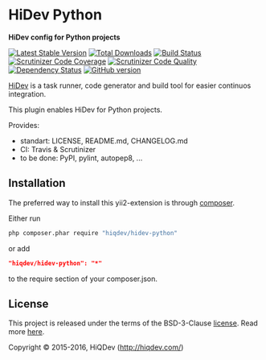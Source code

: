 HiDev Python
============

**HiDev config for Python projects**

[![Latest Stable Version](https://poser.pugx.org/hiqdev/hidev-python/v/stable)](https://packagist.org/packages/hiqdev/hidev-python)
[![Total Downloads](https://poser.pugx.org/hiqdev/hidev-python/downloads)](https://packagist.org/packages/hiqdev/hidev-python)
[![Build Status](https://img.shields.io/travis/hiqdev/hidev-python.svg)](https://travis-ci.org/hiqdev/hidev-python)
[![Scrutinizer Code Coverage](https://img.shields.io/scrutinizer/coverage/g/hiqdev/hidev-python.svg)](https://scrutinizer-ci.com/g/hiqdev/hidev-python/)
[![Scrutinizer Code Quality](https://img.shields.io/scrutinizer/g/hiqdev/hidev-python.svg)](https://scrutinizer-ci.com/g/hiqdev/hidev-python/)
[![Dependency Status](https://www.versioneye.com/php/hiqdev:hidev-python/dev-master/badge.svg)](https://www.versioneye.com/php/hiqdev:hidev-python/dev-master)
[![GitHub version](https://badge.fury.io/gh/hiqdev%2Fhidev-python.svg)](https://badge.fury.io/gh/hiqdev%2Fhidev-python)

[HiDev](https://github.com/hiqdev/hidev) is a task runner, code generator and build tool for easier continuos integration.

This plugin enables HiDev for Python projects.

Provides:

- standart: LICENSE, README.md, CHANGELOG.md
- CI: Travis & Scrutinizer
- to be done: PyPI, pylint, autopep8, ...

## Installation

The preferred way to install this yii2-extension is through [composer](http://getcomposer.org/download/).

Either run

```sh
php composer.phar require "hiqdev/hidev-python"
```

or add

```json
"hiqdev/hidev-python": "*"
```

to the require section of your composer.json.

## License

This project is released under the terms of the BSD-3-Clause [license](LICENSE).
Read more [here](http://choosealicense.com/licenses/bsd-3-clause).

Copyright © 2015-2016, HiQDev (http://hiqdev.com/)

